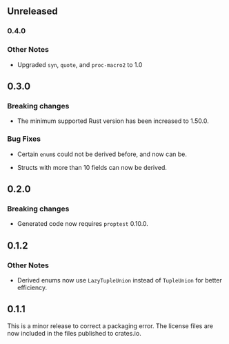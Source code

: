 ## Unreleased

### 0.4.0

### Other Notes

- Upgraded `syn`, `quote`, and `proc-macro2` to 1.0

## 0.3.0

### Breaking changes

- The minimum supported Rust version has been increased to 1.50.0.

### Bug Fixes

- Certain `enum`s could not be derived before, and now can be.

- Structs with more than 10 fields can now be derived.

## 0.2.0

### Breaking changes

- Generated code now requires `proptest` 0.10.0.

## 0.1.2

### Other Notes

- Derived enums now use `LazyTupleUnion` instead of `TupleUnion` for better
  efficiency.

## 0.1.1

This is a minor release to correct a packaging error. The license files are now
included in the files published to crates.io.
